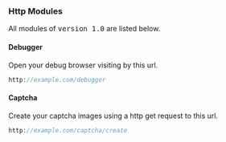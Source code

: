
### Http Modules

All modules of <kbd>version 1.0</kbd> are listed below.

#### Debugger

Open your debug browser visiting by this url.

```php
http://example.com/debugger
```

#### Captcha

Create your captcha images using a http get request to this url.

```php
http://example.com/captcha/create
```
